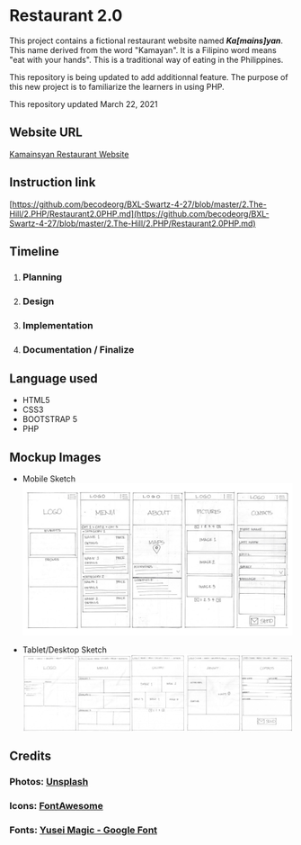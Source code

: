 # Restaurant 2.0

This project contains a fictional restaurant website named ***Ka\[mains\]yan***. This name derived from the word "Kamayan". It is a Filipino word means "eat with your hands". This is a traditional way of eating in the Philippines. 

This repository is being updated to add additionnal feature. The purpose of this new project is to familiarize the learners in using PHP.

This repository updated March 22, 2021

## Website URL
[Kamainsyan Restaurant Website](https://kamainsyan-restaurant.000webhostapp.com/)

## Instruction link
[https://github.com/becodeorg/BXL-Swartz-4-27/blob/master/2.The-Hill/2.PHP/Restaurant2.0PHP.md](https://github.com/becodeorg/BXL-Swartz-4-27/blob/master/2.The-Hill/2.PHP/Restaurant2.0PHP.md)

## Timeline
1. ### __Planning__ 
  
2. ### __Design__
  
3. ### __Implementation__
  
4. ### __Documentation / Finalize__

## Language used
- HTML5
- CSS3
- BOOTSTRAP 5
- PHP

## Mockup Images 
- Mobile Sketch
![Mobile Sketch](documentation/mobile_sketch.jpg)

- Tablet/Desktop Sketch
![Mobile Sketch](documentation/medium_sketch.jpg)
  
## Credits
### Photos: [Unsplash](https://unsplash.com/)
### Icons: [FontAwesome](https://fontawesome.com/)
### Fonts: [Yusei Magic - Google Font](https://fonts.google.com/specimen/Yusei+Magic?preview.text_type=custom)